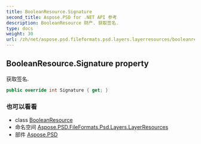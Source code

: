 ```yaml
---
title: BooleanResource.Signature
second_title: Aspose.PSD for .NET API 参考
description: BooleanResource 财产. 获取签名.
type: docs
weight: 30
url: /zh/net/aspose.psd.fileformats.psd.layers.layerresources/booleanresource/signature/
---
```

## BooleanResource.Signature property

获取签名.

```csharp
public override int Signature { get; }
```

### 也可以看看

* class [BooleanResource](../)
* 命名空间 [Aspose.PSD.FileFormats.Psd.Layers.LayerResources](../../booleanresource/)
* 部件 [Aspose.PSD](../../../)


